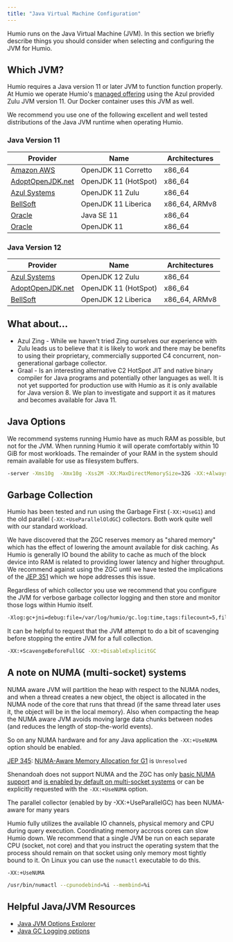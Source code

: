 ```yaml
---
title: "Java Virtual Machine Configuration"
---
```


Humio runs on the Java Virtual Machine (JVM).  In this section we briefly describe things you should consider
when selecting and configuring the JVM for Humio.

## Which JVM?

Humio requires a Java version 11 or later JVM to function function properly. At Humio we operate Humio's
[managed offering](https://cloud.humio.com/) using the Azul provided Zulu JVM version 11.  Our Docker container
uses this JVM as well.

We recommend you use one of the following excellent and well tested distributions of the Java JVM runtime when operating
Humio.

### Java Version 11

| Provider                                             | Name                | Architectures |
|------------------------------------------------------|---------------------|---------------|
| [Amazon AWS](https://aws.amazon.com/corretto/)       | OpenJDK 11 Corretto | x86_64        |
| [AdoptOpenJDK.net](https://adoptopenjdk.net/releases.html?variant=openjdk11&jvmVariant=hotspot) | OpenJDK 11 (HotSpot) | x86_64        |
| [Azul Systems](https://www.azul.com/downloads/zulu/) | OpenJDK 11 Zulu     | x86_64        |
| [BellSoft](https://bell-sw.com/pages/java-11.0.2)    | OpenJDK 11 Liberica | x86_64, ARMv8 |
| [Oracle](https://www.oracle.com/technetwork/java/javase/downloads/jdk11-downloads-5066655.html) | Java SE 11           | x86_64        |
| [Oracle](https://jdk.java.net/archive/)              | OpenJDK 11          | x86_64        |

### Java Version 12

| Provider                                             | Name                | Architectures |
|------------------------------------------------------|---------------------|---------------|
| [Azul Systems](https://www.azul.com/downloads/zulu/) | OpenJDK 12 Zulu     | x86_64        |
| [AdoptOpenJDK.net](https://adoptopenjdk.net/releases.html?variant=openjdk12&jvmVariant=hotspot) | OpenJDK 11 (HotSpot) | x86_64        |
| [BellSoft](https://bell-sw.com/pages/java-12)        | OpenJDK 12 Liberica | x86_64, ARMv8 |

## What about...

 * Azul Zing - While we haven't tried Zing ourselves our experience with Zulu leads us to believe that it is likely to
 work and there may be benefits to using their proprietary, commercially supported C4 concurrent, non-generational
 garbage collector.
 * Graal - Is an interesting alternative C2 HotSpot JIT and native binary compiler for Java programs and
 potentially other languages as well.  It is not yet supported for production use with Humio as it is only available
 for Java version 8.  We plan to investigate and support it as it matures and becomes available for Java 11.

## Java Options

We recommend systems running Humio have as much RAM as possible, but not for the JVM.  When running Humio it will
operate comfortably within 10 GiB for most workloads.  The remainder of your RAM in the system should remain available
for use as filesystem buffers.

```bash
-server -Xms10g  -Xmx10g -Xss2M -XX:MaxDirectMemorySize=32G -XX:+AlwaysPreTouch
```

## Garbage Collection

Humio has been tested and run using the Garbage First (`-XX:+UseG1`) and the old parallel (`-XX:+UseParallelOldGC`)
collectors.  Both work quite well with our standard workload.

We have discovered that the ZGC reserves memory as "shared memory" which has the effect of lowering the amount available
for disk caching.  As Humio is generally IO bound the ability to cache as much of the block device into RAM is related
to providing lower latency and higher throughput.  We recommend against using the ZGC until we have tested the
implications of the [JEP 351](https://openjdk.java.net/jeps/351) which we hope addresses this issue.

Regardless of which collector you use we recommend that you configure the JVM for verbose garbage collector logging and
then store and monitor those logs within Humio itself.

```bash
-Xlog:gc+jni=debug:file=/var/log/humio/gc.log:time,tags:filecount=5,filesize=102400
```

It can be helpful to request that the JVM attempt to do a bit of scavenging before stopping the entire JVM for a
full collection.

```bash
-XX:+ScavengeBeforeFullGC -XX:+DisableExplicitGC
```

## A note on NUMA (multi-socket) systems

NUMA aware JVM will partition the heap with respect to the NUMA nodes, and when a thread creates a new object, the
object is allocated in the NUMA node of the core that runs that thread (if the same thread later uses it, the object
will be in the local memory). Also when compacting the heap the NUMA aware JVM avoids moving large data chunks between
nodes (and reduces the length of stop-the-world events).

So on any NUMA hardware and for any Java application the `-XX:+UseNUMA` option should be enabled.

[JEP 345](https://openjdk.java.net/jeps/345): [NUMA-Aware Memory Allocation for G1](https://bugs.openjdk.java.net/browse/JDK-8210473) is `Unresolved`

Shenandoah does not support NUMA and the ZGC has only [basic NUMA support](https://wiki.openjdk.java.net/display/zgc/Main) and [is enabled by default on multi-socket systems](https://wiki.openjdk.java.net/display/zgc/Main#Main-EnablingNUMASupport) or can be explicitly requested with the `-XX:+UseNUMA` option.

The parallel collector (enabled by by -XX:+UseParallelGC) has been NUMA-aware for many years

Humio fully utilizes the available IO channels, physical memory and CPU during query execution.  Coordinating memory
accross cores can slow Humio down.  We recommend that a single JVM be run on each separate CPU (socket, not core) and
that you instruct the operating system that the process should remain on that socket using only memory most tightly
bound to it.  On Linux you can use the `numactl` executable to do this.

```-XX:+UseNUMA```

```bash
/usr/bin/numactl --cpunodebind=%i --membind=%i
``` 

## Helpful Java/JVM Resources

 * [Java JVM Options Explorer](https://chriswhocodes.com/hotspot_options_jdk11.html)
 * [Java GC Logging options](https://www.slideshare.net/PoonamBajaj5/lets-learn-to-talk-to-gc-logs-in-java-9)
